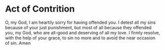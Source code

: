 # Act of Contrition
O, my God, I am heartily sorry for having offended you. I detest all my sins because
of your just punishment, but most of all because they offended you, my God, who are
all-good and deserving of all my love. I firmly resolve, with the help of your grace,
to sin no more and to avoid the near occasion of sin. Amen
